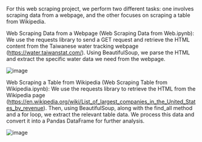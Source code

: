 For this web scraping project, we perform two different tasks: one involves scraping data from a webpage, and the other focuses on scraping a table from Wikipedia.

Web Scraping Data from a Webpage (Web Scraping Data from Web.ipynb):
We use the requests library to send a GET request and retrieve the HTML content from the Taiwanese water tracking webpage (https://water.taiwanstat.com/). Using BeautifulSoup, we parse the HTML and extract the specific water data we need from the webpage.

![image](https://github.com/user-attachments/assets/1ec7fd68-7caa-4266-bf18-cb33ffc0cb1d)

Web Scraping a Table from Wikipedia (Web Scraping Table from Wikipedia.ipynb):
We use the requests library to retrieve the HTML from the Wikipedia page (https://en.wikipedia.org/wiki/List_of_largest_companies_in_the_United_States_by_revenue). Then, using BeautifulSoup, along with the find_all method and a for loop, we extract the relevant table data. We process this data and convert it into a Pandas DataFrame for further analysis.

![image](https://github.com/user-attachments/assets/21672850-c169-4d74-bba7-058343dfe9d2)
